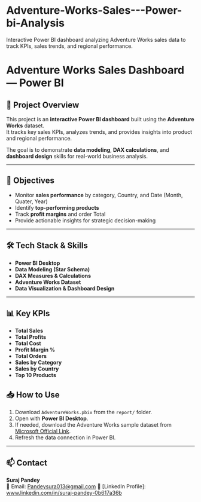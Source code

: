 # Adventure-Works-Sales---Power-bi-Analysis
Interactive Power BI dashboard analyzing Adventure Works sales data to track KPIs, sales trends, and regional performance.


# Adventure Works Sales Dashboard — Power BI



## 📌 Project Overview
This project is an **interactive Power BI dashboard** built using the **Adventure Works** dataset.  
It tracks key sales KPIs, analyzes trends, and provides insights into product and regional performance.

The goal is to demonstrate **data modeling**, **DAX calculations**, and **dashboard design** skills for real-world business analysis.

---

## 🎯 Objectives
- Monitor **sales performance** by category, Country, and Date (Month, Quater, Year)
- Identify **top-performing products** 
- Track **profit margins** and order Total
- Provide actionable insights for strategic decision-making

---

## 🛠 Tech Stack & Skills
- **Power BI Desktop**
- **Data Modeling (Star Schema)**
- **DAX Measures & Calculations**
- **Adventure Works Dataset**
- **Data Visualization & Dashboard Design**

---

## 📊 Key KPIs
- **Total Sales**
- **Total Profits**
- **Total Cost**
- **Profit Margin %**
- **Total Orders**
- **Sales by Category**
- **Sales by Country**
- **Top 10 Products**


## 📥 How to Use
1. Download `AdventureWorks.pbix` from the `report/` folder.
2. Open with **Power BI Desktop**.
3. If needed, download the Adventure Works sample dataset from  
   [Microsoft Official Link](https://learn.microsoft.com/en-us/power-bi/sample-datasets).
4. Refresh the data connection in Power BI.



---

## 📫 Contact
**Suraj Pandey**  
📧 Email: Pandeysura013@gmail.com 
🔗 [LinkedIn Profile]: www.linkedin.com/in/suraj-pandey-0b617a36b 

